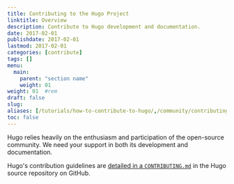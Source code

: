 ```yaml
---
title: Contributing to the Hugo Project
linktitle: Overview
description: Contribute to Hugo development and documentation.
date: 2017-02-01
publishdate: 2017-02-01
lastmod: 2017-02-01
categories: [contribute]
tags: []
menu:
  main:
    parent: "section name"
    weight: 01
weight: 01	#rem
draft: false
slug:
aliases: [/tutorials/how-to-contribute-to-hugo/,/community/contributing/]
toc: false
---
```


Hugo relies heavily on the enthusiasm and participation of the open-source community. We need your support in both its development and documentation.

Hugo's contribution guidelines are [detailed in a `CONTRIBUTING.md`](https://github.com/spf13/hugo/blob/master/CONTRIBUTING.md) in the Hugo source repository on GitHub.